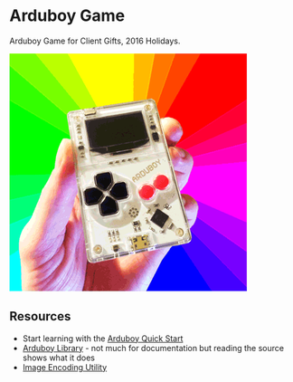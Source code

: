 # Arduboy Game

Arduboy Game for Client Gifts, 2016 Holidays.

![Arduboy](arduboy.gif)

## Resources

* Start learning with the [Arduboy Quick Start](http://community.arduboy.com/t/arduboy-quick-start-guide/725)
* [Arduboy Library](https://github.com/Arduboy/Arduboy/tree/master/src) - not much for documentation but reading the source shows what it does
 * [Image Encoding Utility](http://www.andrewlowndes.co.uk/blog/graphics/arduboy-image-converter)
